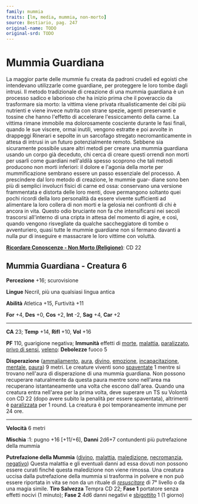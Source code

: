 ```yaml
---
family: mummia
traits: [lm, media, mummia, non-morto]
source: Bestiario, pag. 247
original-name: TODO
original-srd: TODO
---
```


# Mummia Guardiana

La maggior parte delle mummie fu creata da padroni crudeli ed egoisti che
intendevano utilizzarle come guardiane, per proteggere le loro tombe dagli
intrusi. Il metodo tradizionale di creazione di una mummia guardiana è un
processo sadico e laborioso che ha inizio prima che il poveraccio da trasformare
sia morto: la vittima viene privata ritualisticamente dei cibi più nutrienti e
viene invece nutrita con strane spezie, agenti preservanti e tossine che hanno
l'effetto di accelerare l'essiccamento della carne. La vittima rimane immobile
ma dolorosamente cosciente durante le fasi finali, quando le sue viscere, ormai
inutili, vengono estratte e poi avvolte in drappeggi Rinerari e sepolte in un
sarcofago stregato necromanticamente in attesa di intrusi in un futuro
potenzialmente remoto. Sebbene sia sicuramente possibile usare altri metodi per
creare una mummia guardiana usando un corpo già deceduto, chi cerca di creare
questi orrendi non morti per usarli come guardiani nell'aldilà spesso scoprono
che tali metodi producono non morti inferiori: il dolore e l'agonia della morte
per mummificazione sembrano essere un passo essenziale del processo. A
prescindere dal loro metodo di creazione, le mummie guar- diane sono ben più di
semplici involucri fisici di carne ed ossa: conservano una versione frammentata
e distorta delle loro menti, dove permangono soltanto quei pochi ricordi della
loro personalità da essere vivente sufficienti ad alimentare la loro collera di
non morti e la gelosia nei confronti di chi è ancora in vita. Questo odio
bruciante non fa che intensificarsi nei secoli trascorsi all'interno di una
cripta in attesa del momento di agire, e così, quando vengono risvegliate da
qualche saccheggiatore di tombe o avventuriero, quasi tutte le mummie guardiane
non si fermano davanti a nulla pur di inseguire e massacrare le loro vittime con
voluttà.

**[Ricordare Conoscenze - Non Morto (Religione)](/azioni/abilita/ricordare-conoscenze)**:
CD 22

## Mummia Guardiana - Creatura 6

**Percezione** +16; scurovisione

**Lingue** Necril, più una qualsiasi lingua antica

**Abilità** Atletica +15, Furtività +11

**For** +4, **Des** +0, **Cos** +2, **Int** -2, **Sag** +4, **Car** +2

---

**CA** 23; **Temp** +14, **Rifl** +10, **Vol** +16

**PF** 110, guarigione negativa; **Immunità** effetti di [morte](/tratti/morte),
[malattia](/tratti/malattia), [paralizzato](/condizioni/paralizzato),
[privo di sensi](/condizioni/privo-di-sensi), [veleno](/tratti/veleno):
**Debolezze** fuoco 5

**Disperazione** ([ammaliamento](/tratti/ammaliamento), [aura](/tratti/aura),
[divino](/tratti/divino), [emozione](/tratti/emozione),
[incapacitazione](/tratti/incapacitazione), [mentale](/tratti/mentale),
[paura](/tratti/paura)) 9 metri. Le creature viventi sono
[spaventate](/condizioni/spaventato) 1 mentre si trovano nell'aura di
disperazione di una mummia guardiana. Non possono recuperare naturalmente da
questa paura mentre sono nell'area ma recuperano istantaneamente una volta che
escono dall'area. Quando una creatura entra nell'area per la prima volta, deve
superare un TS su Volontà con CD 22 (dopo avere subito la penalità per essere
spaventata), altrimenti è [paralizzata](/condizioni/paralizzato) per 1 round. La
creatura è poi temporaneamente immune per 24 ore.

---

**Velocità** 6 metri

**Mischia** :1: pugno +16 \[+11/+6], **Danni** 2d6+7 contundenti più
putrefazione della mummia

**Putrefazione della Mummia** ([divino](/tratti/divino),
[malattia](/tratti/malattia), [maledizione](/tratti/maledizione),
[necromanzia](/tratti/necromanzia), [negativo](/tratti/negativo)) Questa
malattia e gli eventuali danni ad essa dovuti non possono essere curati finché
questa maledizione non viene rimossa. Una creatura uccisa dalla putrefazione
della mummia si trasforma in polvere e non può essere riportata in vita se non
da un rituale di _[resuscitare](/incantesimi/rituali)_ di 7° livello o da una
magia simile. **Tiro Salvezza** Tempra CD 22; **Fase 1** portatore senza effetti
nocivi (1 minuto); **Fase 2** 4d6 danni negativi e
[sbigottito](/condizioni/sbigottito) 1 (1 giorno)
